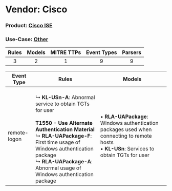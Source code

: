 Vendor: Cisco
=============
### Product: [Cisco ISE](../ds_cisco_cisco_ise.md)
### Use-Case: [Other](../../../../UseCases/uc_other.md)

| Rules | Models | MITRE TTPs | Event Types | Parsers |
|:-----:|:------:|:----------:|:-----------:|:-------:|
|   3   |   2    |     1      |      9      |    9    |

| Event Type   | Rules                                                                                                                                                                                                                                                                                        | Models                                                                                                                                              |
| ------------ | -------------------------------------------------------------------------------------------------------------------------------------------------------------------------------------------------------------------------------------------------------------------------------------------- | --------------------------------------------------------------------------------------------------------------------------------------------------- |
| remote-logon | <br> ↳ <b>KL-USn-A</b>: Abnormal service to obtain TGTs for user<br><br><b>T1550 - Use Alternate Authentication Material</b><br> ↳ <b>RLA-UAPackage-F</b>: First time usage of Windows authentication package<br> ↳ <b>RLA-UAPackage-A</b>: Abnormal usage of Windows authentication package |  • <b>RLA-UAPackage</b>: Windows authentication packages used when connecting to remote hosts<br> • <b>KL-USn</b>: Services to obtain TGTs for user |